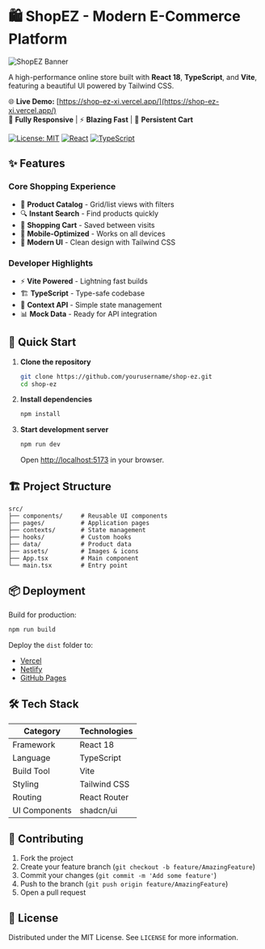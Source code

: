 # 🛍️ ShopEZ - Modern E-Commerce Platform

![ShopEZ Banner](https://via.placeholder.com/1200x400/3b82f6/ffffff?text=ShopEZ+E-Commerce+Platform)

A high-performance online store built with **React 18**, **TypeScript**, and **Vite**, featuring a beautiful UI powered by Tailwind CSS.

🌐 **Live Demo:** [https://shop-ez-xi.vercel.app/](https://shop-ez-xi.vercel.app/)  
📱 **Fully Responsive** | ⚡ **Blazing Fast** | 🛒 **Persistent Cart**

[![License: MIT](https://img.shields.io/badge/License-MIT-blue.svg)](https://opensource.org/licenses/MIT)
[![React](https://img.shields.io/badge/React-18-%2361DAFB)](https://reactjs.org/)
[![TypeScript](https://img.shields.io/badge/TypeScript-5-%233178C6)](https://www.typescriptlang.org/)

## ✨ Features

### Core Shopping Experience
- 🏪 **Product Catalog** - Grid/list views with filters
- 🔍 **Instant Search** - Find products quickly
- 🛒 **Shopping Cart** - Saved between visits
- 📱 **Mobile-Optimized** - Works on all devices
- 🎨 **Modern UI** - Clean design with Tailwind CSS

### Developer Highlights
- ⚡ **Vite Powered** - Lightning fast builds
- 🏗️ **TypeScript** - Type-safe codebase
- 🔄 **Context API** - Simple state management
- 📊 **Mock Data** - Ready for API integration

## 🚀 Quick Start

1. **Clone the repository**
   ```bash
   git clone https://github.com/yourusername/shop-ez.git
   cd shop-ez
   ```

2. **Install dependencies**
   ```bash
   npm install
   ```

3. **Start development server**
   ```bash
   npm run dev
   ```
   Open [http://localhost:5173](http://localhost:5173) in your browser.

## 🏗️ Project Structure

```
src/
├── components/     # Reusable UI components
├── pages/          # Application pages
├── contexts/       # State management
├── hooks/          # Custom hooks
├── data/           # Product data
├── assets/         # Images & icons
├── App.tsx         # Main component
└── main.tsx        # Entry point
```

## 📦 Deployment

Build for production:
```bash
npm run build
```

Deploy the `dist` folder to:
- [Vercel](https://vercel.com)
- [Netlify](https://www.netlify.com/)
- [GitHub Pages](https://pages.github.com/)

## 🛠 Tech Stack

| Category       | Technologies |
|----------------|--------------|
| Framework      | React 18     |
| Language       | TypeScript   |
| Build Tool     | Vite         |
| Styling        | Tailwind CSS |
| Routing        | React Router |
| UI Components  | shadcn/ui    |

## 🤝 Contributing

1. Fork the project
2. Create your feature branch (`git checkout -b feature/AmazingFeature`)
3. Commit your changes (`git commit -m 'Add some feature'`)
4. Push to the branch (`git push origin feature/AmazingFeature`)
5. Open a pull request

## 📄 License

Distributed under the MIT License. See `LICENSE` for more information.


